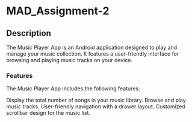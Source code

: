 # MAD_Assignment-2
## Description
The Music Player App is an Android application designed to play and manage your music collection. It features a user-friendly interface for browsing and playing music tracks on your device.

### Features
The Music Player App includes the following features:

Display the total number of songs in your music library.
Browse and play music tracks.
User-friendly navigation with a drawer layout.
Customized scrollbar design for the music list.
